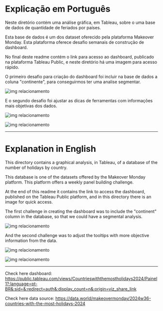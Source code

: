 # Explicação em Português

Neste diretório contém uma análise gráfica, em Tableau, sobre o uma base de dados de quantidade de feriados por países.

Esta base de dados é um dos dataset oferecido pela plataforma Makeover Monday. Esta plataforma oferece desafio semanais de construção de dashboard.

No final deste readme contém o link para acesso ao dashboard, publicado na plataforma Tableau Public, e neste diretório há uma imagem para acesso rápido.

O primeiro desafio para criação do dashboard foi incluir na base de dados a coluna "continente", para conseguirmos ter uma analise segmentar.

![img relacionamento](https://drive.google.com/uc?id=1buI_ZBKOSfEYcF9KzLDGUsarB9KYArJ2)

E o segundo desafio foi ajustar as dicas de ferramentas com informações mais objetivas dos dados.

![img relacionamento](https://drive.google.com/uc?id=1XXddhKvG7AqMePVj_0vwUpRpz-Jm3AtW)

![img relacionamento](https://drive.google.com/uc?id=1UWreII5Jtl7sAyGkhRX0BHhQsz5sdbw2)

---

# Explanation in English

This directory contains a graphical analysis, in Tableau, of a database of the number of holidays by country.

This database is one of the datasets offered by the Makeover Monday platform. This platform offers a weekly panel building challenge.

At the end of this readme it contains the link to access the dashboard, published on the Tableau Public platform, and in this directory there is an image for quick access.

The first challenge in creating the dashboard was to include the "continent" column in the database, so that we could have a segmental analysis.

![img relacionamento](https://drive.google.com/uc?id=1buI_ZBKOSfEYcF9KzLDGUsarB9KYArJ2)

And the second challenge was to adjust the tooltips with more objective information from the data.

![img relacionamento](https://drive.google.com/uc?id=1XXddhKvG7AqMePVj_0vwUpRpz-Jm3AtW)

![img relacionamento](https://drive.google.com/uc?id=1UWreII5Jtl7sAyGkhRX0BHhQsz5sdbw2)

---

Check here dashboard: https://public.tableau.com/views/Countrieswiththemostholidays2024/Painel1?:language=pt-BR&:sid=&:redirect=auth&:display_count=n&:origin=viz_share_link

Check here data source: https://data.world/makeovermonday/2024w36-countries-with-the-most-holidays-2024

